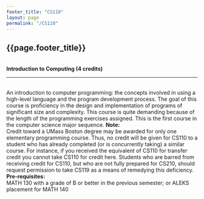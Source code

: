 ```yaml
---
footer_title: "CS110"
layout: page
permalink: "/CS110"
---
```


## {{page.footer_title}}
\
**Introduction to Computing (4 credits)**

---
\
An introduction to computer programming: the concepts involved in using a high-level language and the program development process. The goal of this course is proficiency in the design and implementation of programs of significant size and complexity. This course is quite demanding because of the length of the programming exercises assigned. This is the first course in the computer science major sequence.
**Note:**
\
Credit toward a UMass Boston degree may be awarded for only one elementary programming course. Thus, no credit will be given for CS110 to a student who has already completed (or is concurrently taking) a similar course. For instance, if you received the equivalent of CS110 for transfer credit you cannot take CS110 for credit here. Students who are barred from receiving credit for CS110, but who are not fully prepared for CS210, should request permission to take CS119 as a means of remedying this deficiency.
\
**Pre-requisites:**
\
MATH 130 with a grade of B or better in the previous semester; or ALEKS placement for MATH 140